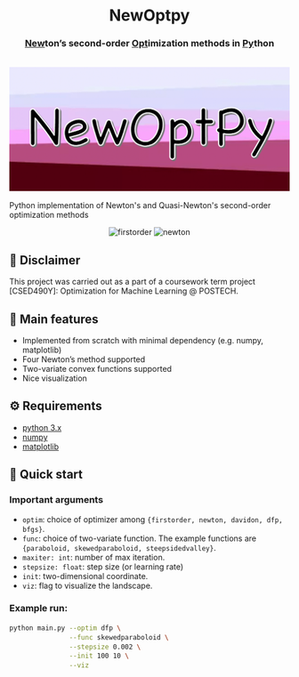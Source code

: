 <div align="center">
  <h1> NewOptpy </h1>
  <h3> <ins>New</ins>ton’s second-order <ins>Opt</ins>imization methods in <ins>Py</ins>thon </h3>
</div>

<br/>

<div align="center">
  <img src="assets/newoptpylogo.png" alt="logo" width="600"/>
</div>

Python implementation of Newton's and Quasi-Newton's second-order optimization methods


<div align="center">
  <img src="assets/FirstOrderGradOptimizer_SkewedParaboloid_stepsize0.02_init[100.0,10.0].gif" alt="firstorder" width="300"/>
  <img src="assets/VanillaNewtonsMethod_SkewedParaboloid_stepsize1.0_init[100.0,10.0].gif" alt="newton" width="300"/>
</div>

## :school: Disclaimer
This project was carried out as a part of a coursework term project [CSED490Y]: Optimization for Machine Learning @ POSTECH.


## :pencil: Main features
* Implemented from scratch with minimal dependency (e.g. numpy, matplotlib)
* Four Newton’s method supported
* Two-variate convex functions supported
* Nice visualization


## :gear: Requirements
* [python 3.x](https://pytorch.org)
* [numpy](https://numpy.org)
* [matplotlib](https://matplotlib.org)



## :pushpin: Quick start
### Important arguments
* `optim`: choice of optimizer among `{firstorder, newton, davidon, dfp, bfgs}`.
* `func`: choice of two-variate function. The example functions are `{paraboloid, skewedparaboloid, steepsidedvalley}`.
* `maxiter: int`: number of max iteration.
* `stepsize: float`: step size (or learning rate)
* `init`: two-dimensional coordinate.
* `viz`: flag to visualize the landscape.

### Example run:
```bash
python main.py --optim dfp \
               --func skewedparaboloid \
               --stepsize 0.002 \
               --init 100 10 \
               --viz
```
